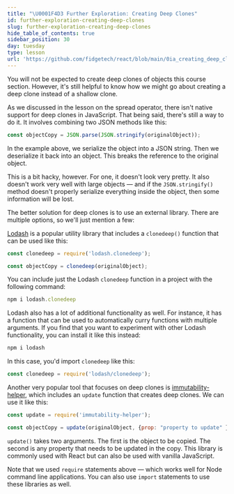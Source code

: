 ```yaml
---
title: "\U0001F4D3 Further Exploration: Creating Deep Clones"
id: further-exploration-creating-deep-clones
slug: further-exploration-creating-deep-clones
hide_table_of_contents: true
sidebar_position: 30
day: tuesday
type: lesson
url: 'https://github.com/fidgetech/react/blob/main/0ia_creating_deep_clones.md'
---
```


You will not be expected to create deep clones of objects this course section. However, it's still helpful to know how we might go about creating a deep clone instead of a shallow clone.

As we discussed in the lesson on the spread operator, there isn't native support for deep clones in JavaScript. That being said, there's still a way to do it. It involves combining two JSON methods like this:

```js
const objectCopy = JSON.parse(JSON.stringify(originalObject));
```

In the example above, we serialize the object into a JSON string. Then we deserialize it back into an object. This breaks the reference to the original object.

This is a bit hacky, however. For one, it doesn't look very pretty. It also doesn't work very well with large objects — and if the `JSON.stringify()` method doesn't properly serialize everything inside the object, then some information will be lost.

The better solution for deep clones is to use an external library. There are multiple options, so we'll just mention a few:

[Lodash](https://lodash.com/) is a popular utility library that includes a `clonedeep()` function that can be used like this:

```js
const clonedeep = require('lodash.clonedeep');

const objectCopy = clonedeep(originalObject);
```

You can include just the Lodash `clonedeep` function in a project with the following command:

```javascript
npm i lodash.clonedeep
```

Lodash also has a lot of additional functionality as well. For instance, it has a function that can be used to automatically curry functions with multiple arguments. If you find that you want to experiment with other Lodash functionality, you can install it like this instead:

```javascript
npm i lodash
```

In this case, you'd import `clonedeep` like this:

```js
const clonedeep = require('lodash/clonedeep');
```

Another very popular tool that focuses on deep clones is [immutability-helper](https://github.com/kolodny/immutability-helper), which includes an `update` function that creates deep clones. We can use it like this:

```js
const update = require('immutability-helper');

const objectCopy = update(originalObject, {prop: "property to update" });
```

`update()` takes two arguments. The first is the object to be copied. The second is any property that needs to be updated in the copy. This library is commonly used with React but can also be used with vanilla JavaScript.

Note that we used `require` statements above — which works well for Node command line applications. You can also use `import` statements to use these libraries as well.
